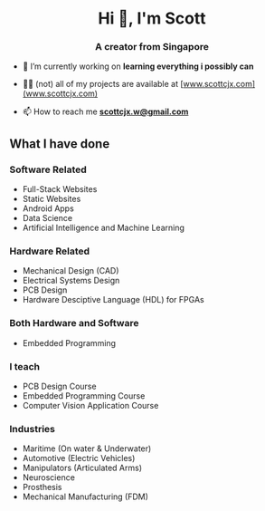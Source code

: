 <h1 align="center">Hi 👋, I'm Scott</h1>
<h3 align="center">A creator from Singapore</h3>

- 🔭 I’m currently working on **learning everything i possibly can**

- 👨‍💻 (not) all of my projects are available at [www.scottcjx.com](www.scottcjx.com)

- 📫 How to reach me **scottcjx.w@gmail.com**



## What I have done

### Software Related
- Full-Stack Websites
- Static Websites
- Android Apps
- Data Science
- Artificial Intelligence and Machine Learning

### Hardware Related
- Mechanical Design (CAD)
- Electrical Systems Design
- PCB Design
- Hardware Desciptive Language (HDL) for FPGAs

### Both Hardware and Software
- Embedded Programming

### I teach
- PCB Design Course
- Embedded Programming Course
- Computer Vision Application Course

### Industries
- Maritime (On water & Underwater)
- Automotive (Electric Vehicles)
- Manipulators (Articulated Arms)
- Neuroscience
- Prosthesis
- Mechanical Manufacturing (FDM)
